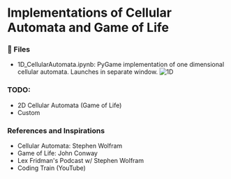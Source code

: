 # Implementations of Cellular Automata and Game of Life

### :notebook: Files
- 1D_CellularAutomata.ipynb: PyGame implementation of one dimensional cellular automata. Launches in separate window.
![1D](https://raw.githubusercontent.com/coffeenmusic/CellularAutomata/master/1d.gif)

### TODO:
- 2D Cellular Automata (Game of Life)
- Custom

### References and Inspirations
- Cellular Automata: Stephen Wolfram
- Game of Life: John Conway
- Lex Fridman's Podcast w/ Stephen Wolfram
- Coding Train (YouTube)